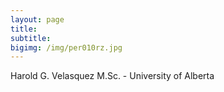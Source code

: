 ```yaml
---
layout: page
title:  
subtitle: 
bigimg: /img/per010rz.jpg
---
```


Harold G. Velasquez M.Sc. - University of Alberta